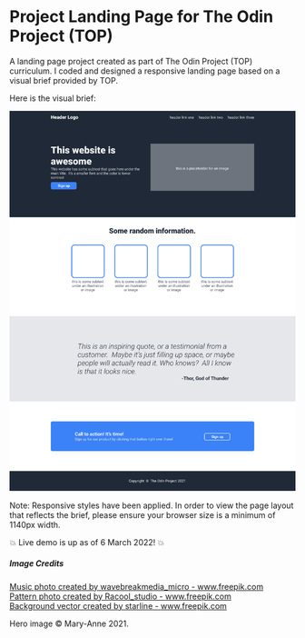 # Project Landing Page for The Odin Project (TOP)

A landing page project created as part of The Odin Project (TOP) curriculum. I coded and designed a responsive landing page based on a visual brief provided by TOP. 

Here is the visual brief:

![TOP Landing Page Visual Brief](/images/odin-project.png)

Note: Responsive styles have been applied. In order to view the page layout that reflects the brief, please ensure your browser size is a minimum of 1140px width.

:boom: Live demo is up as of 6 March 2022! :boom:

##### Image Credits

<a href="https://www.freepik.com/photos/music">Music photo created by wavebreakmedia_micro - www.freepik.com</a>  
<a href='https://www.freepik.com/photos/pattern'>Pattern photo created by Racool_studio - www.freepik.com</a>  
<a href='https://www.freepik.com/vectors/background'>Background vector created by starline - www.freepik.com</a>

Hero image &copy; Mary-Anne 2021.